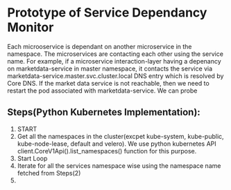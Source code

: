 # Prototype of Service Dependancy Monitor

Each microoservice is dependant on another microservice in the namespace. The microservices are contacting each other using the service name. For example, if a microservice interaction-layer having a depenancy on marketdata-service in master namespace, it contacts the service via marketdata-service.master.svc.cluster.local DNS entry which is resolved by Core DNS. If the market data service is not reachable, then we need to restart the pod associated with marketdata-service. We can probe

## Steps(Python Kubernetes Implementation):
1. START
1. Get all the namespaces in the cluster(excpet kube-system, kube-public, kube-node-lease, default and velero). We use python kubernetes API client.CoreV1Api().list_namespaces() function for this purpose.
1. Start Loop
1. Iterate for all the services namespace wise using the namespace name fetched from Steps(2)
1. 